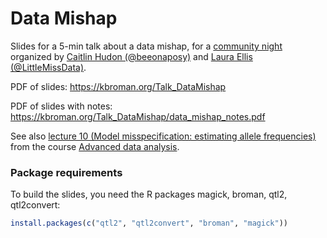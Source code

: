 # Data Mishap

Slides for a 5-min talk about a data mishap, for a
[community night](https://www.littlemissdata.com/fdf/datamishapsnight)
organized by [Caitlin Hudon (@beeonaposy)](https://twitter.com/beeonaposy)
and [Laura Ellis (@LittleMissData)](https://twitter.com/LittleMissData).

PDF of slides: <https://kbroman.org/Talk_DataMishap>

PDF of slides with notes: <https://kbroman.org/Talk_DataMishap/data_mishap_notes.pdf>

See also [lecture 10 (Model misspecification: estimating allele frequencies)](https://kbroman.org/AdvData/10_allelefreq_notes.pdf)
from the course [Advanced data analysis](https://kbroman.org/AdvData/).


### Package requirements

To build the slides, you need the R packages magick, broman, qtl2,
qtl2convert:

```r
install.packages(c("qtl2", "qtl2convert", "broman", "magick"))
```
